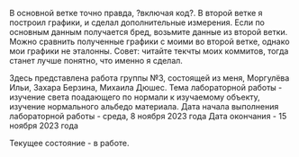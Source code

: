 В основной ветке точно правда, ?включая код?. В второй ветке я построил графики, и сделал дополнительные измерения. Если по основным данным получается бред, возьмите данные из второй ветки. Можно сравнить полученные графики с моими во второй ветке, однако мои графики не эталонны. 
Совет: читайте текчты моих коммитов, тогда станет лучше понятно, что именно я сделал.

Здесь представлена работа группы №3, состоящей из меня, Моргулёва Ильи, Захара Берзина, Михаила Дюшес. 
Тема лабораторной работы - изучение света поадающего по нормали к изучаемому объекту, изучение нормального альбедо материала.
Дата начала выполнения лабораторной работы - среда, 8 ноября 2023 года
Дата окончания - 15 ноября 2023 года

Текущее состояние - в работе.
